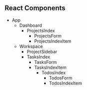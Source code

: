 ## React Components
* App
  * Dashboard
    * ProjectsIndex
      * ProjectsForm
      * ProjectsIndexItem
  * Workspace
    * ProjectSidebar
    * TasksIndex
      * TasksForm
      * TasksIndexItem
        * TodosIndex
          * TodosForm
          * TodosIndexItem
